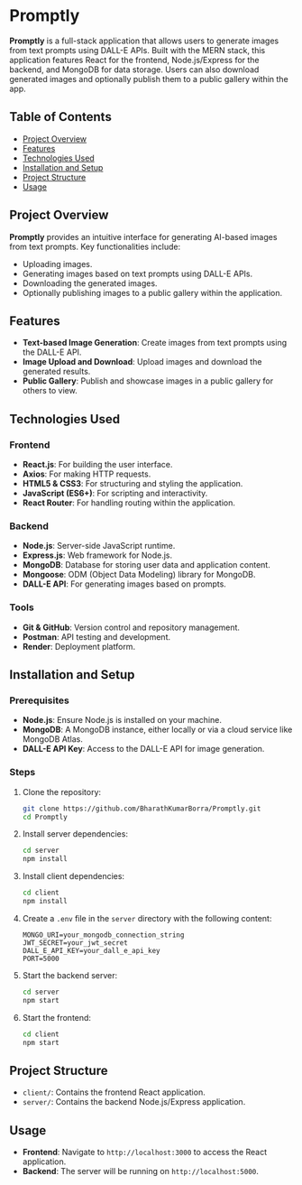 # Promptly

**Promptly** is a full-stack application that allows users to generate images from text prompts using DALL-E APIs. Built with the MERN stack, this application features React for the frontend, Node.js/Express for the backend, and MongoDB for data storage. Users can also download generated images and optionally publish them to a public gallery within the app.

## Table of Contents

- [Project Overview](#project-overview)
- [Features](#features)
- [Technologies Used](#technologies-used)
- [Installation and Setup](#installation-and-setup)
- [Project Structure](#project-structure)
- [Usage](#usage)

## Project Overview

**Promptly** provides an intuitive interface for generating AI-based images from text prompts. Key functionalities include:
- Uploading images.
- Generating images based on text prompts using DALL-E APIs.
- Downloading the generated images.
- Optionally publishing images to a public gallery within the application.

## Features

- **Text-based Image Generation**: Create images from text prompts using the DALL-E API.
- **Image Upload and Download**: Upload images and download the generated results.
- **Public Gallery**: Publish and showcase images in a public gallery for others to view.

## Technologies Used

### Frontend
- **React.js**: For building the user interface.
- **Axios**: For making HTTP requests.
- **HTML5 & CSS3**: For structuring and styling the application.
- **JavaScript (ES6+)**: For scripting and interactivity.
- **React Router**: For handling routing within the application.

### Backend
- **Node.js**: Server-side JavaScript runtime.
- **Express.js**: Web framework for Node.js.
- **MongoDB**: Database for storing user data and application content.
- **Mongoose**: ODM (Object Data Modeling) library for MongoDB.
- **DALL-E API**: For generating images based on prompts.

### Tools
- **Git & GitHub**: Version control and repository management.
- **Postman**: API testing and development.
- **Render**: Deployment platform.

## Installation and Setup

### Prerequisites

- **Node.js**: Ensure Node.js is installed on your machine.
- **MongoDB**: A MongoDB instance, either locally or via a cloud service like MongoDB Atlas.
- **DALL-E API Key**: Access to the DALL-E API for image generation.

### Steps

1. Clone the repository:

    ```bash
    git clone https://github.com/BharathKumarBorra/Promptly.git
    cd Promptly
    ```

2. Install server dependencies:

    ```bash
    cd server
    npm install
    ```

3. Install client dependencies:

    ```bash
    cd client
    npm install
    ```

4. Create a `.env` file in the `server` directory with the following content:

    ```plaintext
    MONGO_URI=your_mongodb_connection_string
    JWT_SECRET=your_jwt_secret
    DALL_E_API_KEY=your_dall_e_api_key
    PORT=5000
    ```

5. Start the backend server:

    ```bash
    cd server
    npm start
    ```

6. Start the frontend:

    ```bash
    cd client
    npm start
    ```

## Project Structure

- `client/`: Contains the frontend React application.
- `server/`: Contains the backend Node.js/Express application.

## Usage

- **Frontend**: Navigate to `http://localhost:3000` to access the React application.
- **Backend**: The server will be running on `http://localhost:5000`.
